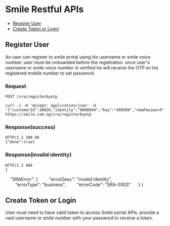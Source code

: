 # Smile Restful APIs
* [Register User](#registeruser)
* [Create Token or Login](#createtoken)

## Register User

An user can register to smile protal using his username or smile voice number. user must be onboarded before the registration.
once user's username or smile voice number is verified he will receive the OTP on his registered mobile number to set password.

### Request

`POST /sra/registerbyotp`

    curl -i -H 'Accept: application/json' -d '{"customerId":10020,"identity":"0688944","key":"499504","newPassword":"test@123","confirmPassword":"test@123"}' https://smile.com.ng/sra/registerbyotp
    
### Response(success)

    HTTP/1.1 200 OK
    {"done":true}
### Response(invalid identity)

    HTTP/1.1 404
    {
    "SRAError": {
        "errorDesc": "invalid identity",
        "errorType": "business",
        "errorCode": "SRA-0003"
        }
    }
    
## Create Token or Login

User must need to have valid token to access Smile portal APIs. provide a vaid username or smile number with your password to receive a token. 
